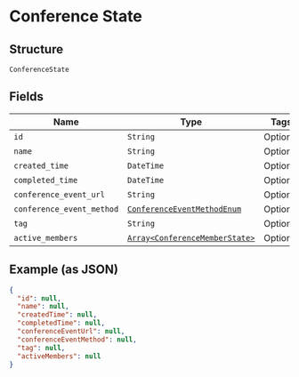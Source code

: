 
# Conference State

## Structure

`ConferenceState`

## Fields

| Name | Type | Tags | Description |
|  --- | --- | --- | --- |
| `id` | `String` | Optional | - |
| `name` | `String` | Optional | - |
| `created_time` | `DateTime` | Optional | - |
| `completed_time` | `DateTime` | Optional | - |
| `conference_event_url` | `String` | Optional | - |
| `conference_event_method` | [`ConferenceEventMethodEnum`](/doc/Voice/models/conference-event-method-enum.md) | Optional | - |
| `tag` | `String` | Optional | - |
| `active_members` | [`Array<ConferenceMemberState>`](/doc/Voice/models/conference-member-state.md) | Optional | - |

## Example (as JSON)

```json
{
  "id": null,
  "name": null,
  "createdTime": null,
  "completedTime": null,
  "conferenceEventUrl": null,
  "conferenceEventMethod": null,
  "tag": null,
  "activeMembers": null
}
```

